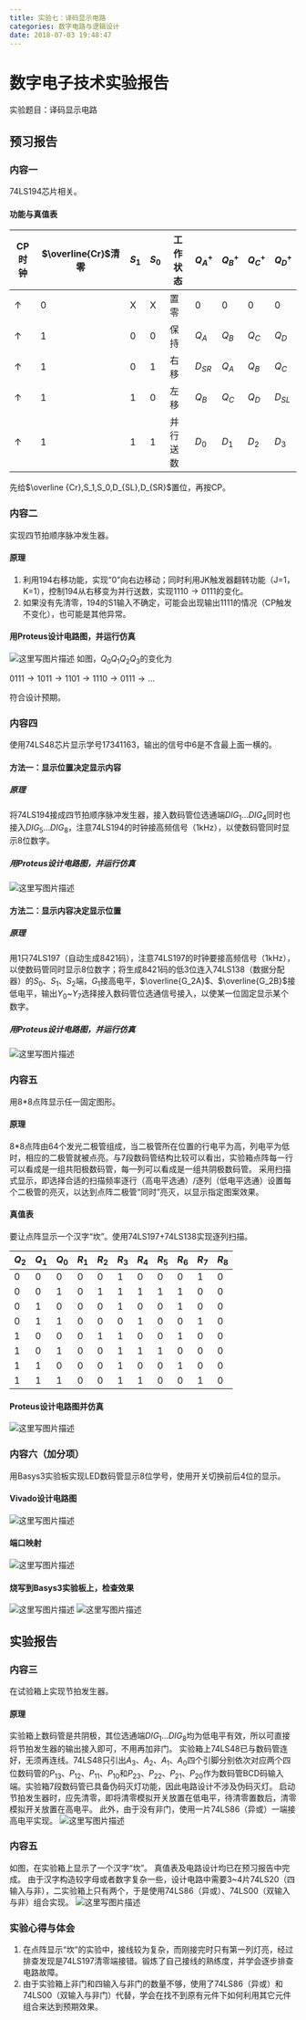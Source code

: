 ```yaml
---
title: 实验七：译码显示电路
categories: 数字电路与逻辑设计
date: 2018-07-03 19:48:47
---
```

# 数字电子技术实验报告
实验题目：译码显示电路
## 预习报告
### 内容一
74LS194芯片相关。
#### 功能与真值表

|CP时钟|$\overline{Cr}$清零|${S_1}$|${S_0}$|工作状态|$Q_A^+$|$Q_B^+$|$Q_C^+$|$Q_D^+$|
|-|-|-|-|-|-|-|-|-|
|$\uparrow$|0|X|X|置零|0|0|0|0|
|$\uparrow$|1|0|0|保持|$Q_A$|$Q_B$|$Q_C$|$Q_D$|
|$\uparrow$|1|0|1|右移|$D_{SR}$|$Q_A$|$Q_B$|$Q_C$|
|$\uparrow$|1|1|0|左移|$Q_B$|$Q_C$|$Q_D$|$D_{SL}$|
|$\uparrow$|1|1|1|并行送数|$D_0$|$D_1$|$D_2$|$D_3$|

先给$\overline {Cr},S_1,S_0,D_{SL},D_{SR}$置位，再按CP。
### 内容二
实现四节拍顺序脉冲发生器。
#### 原理
1. 利用194右移功能，实现“0”向右边移动；同时利用JK触发器翻转功能（J=1，K=1），控制194从右移变为并行送数，实现$1110\to0111$的变化。
2. 如果没有先清零，194的S1输入不确定，可能会出现输出1111的情况（CP触发不变化），也可能是其他异常。
#### 用Proteus设计电路图，并运行仿真
![这里写图片描述](https://img-blog.csdn.net/20180601112328739?watermark/2/text/aHR0cHM6Ly9ibG9nLmNzZG4ubmV0L3dfd2VpbGFu/font/5a6L5L2T/fontsize/400/fill/I0JBQkFCMA==/dissolve/70)
如图，$Q_0Q_1Q_2Q_3$的变化为

$0111\to1011\to1101\to1110\to0111\to\ldots$

符合设计预期。
### 内容四
使用74LS48芯片显示学号$17341163$，输出的信号中6是不含最上面一横的。
#### 方法一：显示位置决定显示内容
##### 原理
将74LS194接成四节拍顺序脉冲发生器，接入数码管位选通端$DIG_1\ldots DIG_4$同时也接入$DIG_5\ldots DIG_8$，注意74LS194的时钟接高频信号（1kHz），以使数码管同时显示8位数字。
##### 用Proteus设计电路图，并运行仿真
![这里写图片描述](https://img-blog.csdn.net/20180524000721699?watermark/2/text/aHR0cHM6Ly9ibG9nLmNzZG4ubmV0L3dfd2VpbGFu/font/5a6L5L2T/fontsize/400/fill/I0JBQkFCMA==/dissolve/70)
#### 方法二：显示内容决定显示位置
##### 原理
用1只74LS197（自动生成8421码），注意74LS197的时钟要接高频信号（1kHz），以使数码管同时显示8位数字；将生成8421码的低3位连入74LS138（数据分配器）的$S_0$、$S_1$、$S_2$端，$G_1$接高电平，$\overline{G_2A}$、$\overline{G_2B}$接低电平，输出$Y_0$~$Y_7$选择接入数码管位选通信号接入，以使某一位固定显示某个数字。
##### 用Proteus设计电路图，并运行仿真
![这里写图片描述](https://img-blog.csdn.net/20180523235059165?watermark/2/text/aHR0cHM6Ly9ibG9nLmNzZG4ubmV0L3dfd2VpbGFu/font/5a6L5L2T/fontsize/400/fill/I0JBQkFCMA==/dissolve/70)
### 内容五
用8*8点阵显示任一固定图形。
#### 原理
8*8点阵由64个发光二极管组成，当二极管所在位置的行电平为高，列电平为低时，相应的二极管就被点亮。与7段数码管结构比较可以看出，实验箱点阵每一行可以看成是一组共阳极数码管，每一列可以看成是一组共阴极数码管。
采用扫描式显示，即选择合适的扫描频率逐行（高电平选通）/逐列（低电平选通）设置每个二极管的亮灭，以达到点阵二极管“同时”亮灭，以显示指定图案效果。
#### 真值表
要让点阵显示一个汉字“坎”。使用74LS197+74LS138实现逐列扫描。

|$Q_2$|$Q_1$|$Q_0$|$R_1$|$R_2$|$R_3$|$R_4$|$R_5$|$R_6$|$R_7$|$R_8$|
|-|-|-|-|-|-|-|-|-|-|-|
|0|0|0|0|0|1|0|0|0|1|0|
|0|0|1|0|1|1|1|1|1|0|0|
|0|1|0|0|0|1|0|0|1|0|0|
|0|1|1|0|0|0|1|0|0|1|0|
|1|0|0|0|1|1|0|0|1|0|0|
|1|0|1|0|0|1|1|1|0|0|0|
|1|1|0|0|0|1|0|0|1|0|0|
|1|1|1|0|0|1|1|0|0|1|0|

#### Proteus设计电路图并仿真
![这里写图片描述](https://img-blog.csdn.net/20180523201901902?watermark/2/text/aHR0cHM6Ly9ibG9nLmNzZG4ubmV0L3dfd2VpbGFu/font/5a6L5L2T/fontsize/400/fill/I0JBQkFCMA==/dissolve/70)
### 内容六（加分项）
用Basys3实验板实现LED数码管显示8位学号，使用开关切换前后4位的显示。
#### Vivado设计电路图
![这里写图片描述](https://img-blog.csdn.net/20180523233225800?watermark/2/text/aHR0cHM6Ly9ibG9nLmNzZG4ubmV0L3dfd2VpbGFu/font/5a6L5L2T/fontsize/400/fill/I0JBQkFCMA==/dissolve/70)
#### 端口映射
![这里写图片描述](https://img-blog.csdn.net/2018052323323958?watermark/2/text/aHR0cHM6Ly9ibG9nLmNzZG4ubmV0L3dfd2VpbGFu/font/5a6L5L2T/fontsize/400/fill/I0JBQkFCMA==/dissolve/70)
#### 烧写到Basys3实验板上，检查效果
![这里写图片描述](https://img-blog.csdn.net/20180523233302314?watermark/2/text/aHR0cHM6Ly9ibG9nLmNzZG4ubmV0L3dfd2VpbGFu/font/5a6L5L2T/fontsize/400/fill/I0JBQkFCMA==/dissolve/70)
![这里写图片描述](https://img-blog.csdn.net/20180523233359901?watermark/2/text/aHR0cHM6Ly9ibG9nLmNzZG4ubmV0L3dfd2VpbGFu/font/5a6L5L2T/fontsize/400/fill/I0JBQkFCMA==/dissolve/70)
## 实验报告
### 内容三
在试验箱上实现节拍发生器。
#### 原理
实验箱上数码管是共阴极，其位选通端$DIG_1\dots DIG_8$均为低电平有效，所以可直接将节拍发生器的输出接入即可，不用再加非门。
实验箱上74LS48已与数码管连好，无须再连线。74LS48只引出$A_3、A_2、A_1、A_0$四个引脚分别依次对应两个四位数码管的$P_{13}、P_{12}、P_{11}、P_{10}$和$P_{23}、P_{22}、P_{21}、P_{20}$作为数码管BCD码输入端。实验箱7段数码管已具备伪码灭灯功能，因此电路设计不涉及伪码灭灯。
启动节拍发生器时，应先清零，即将清零模拟开关放置在低电平，待清零置数后，清零模拟开关放置在高电平。
此外，由于没有非门，使用一片74LS86（异或）一端接高电平实现。
![这里写图片描述](https://img-blog.csdn.net/20180527133135288?watermark/2/text/aHR0cHM6Ly9ibG9nLmNzZG4ubmV0L3dfd2VpbGFu/font/5a6L5L2T/fontsize/400/fill/I0JBQkFCMA==/dissolve/70)
### 内容五
如图，在实验箱上显示了一个汉字“坎”。
真值表及电路设计均已在预习报告中完成。
由于汉字构造较字母或者数字复杂一些，设计电路中需要3~4片74LS20（四输入与非），二实验箱上只有两个，于是使用74LS86（异或）、74LS00（双输入与非）组合实现。
![这里写图片描述](https://img-blog.csdn.net/20180527133814303?watermark/2/text/aHR0cHM6Ly9ibG9nLmNzZG4ubmV0L3dfd2VpbGFu/font/5a6L5L2T/fontsize/400/fill/I0JBQkFCMA==/dissolve/70)
### 实验心得与体会
1. 在点阵显示“坎”的实验中，接线较为复杂，而刚接完时只有第一列灯亮，经过排查发现是74LS197清零端接错。锻炼了自己接线的熟练度，并学会逐步排查电路故障。
2. 由于实验箱上非门和四输入与非门的数量不够，使用了74LS86（异或）和74LS00（双输入与非门）代替，学会在找不到原有元件下如何利用其它元件组合来达到预期效果。
